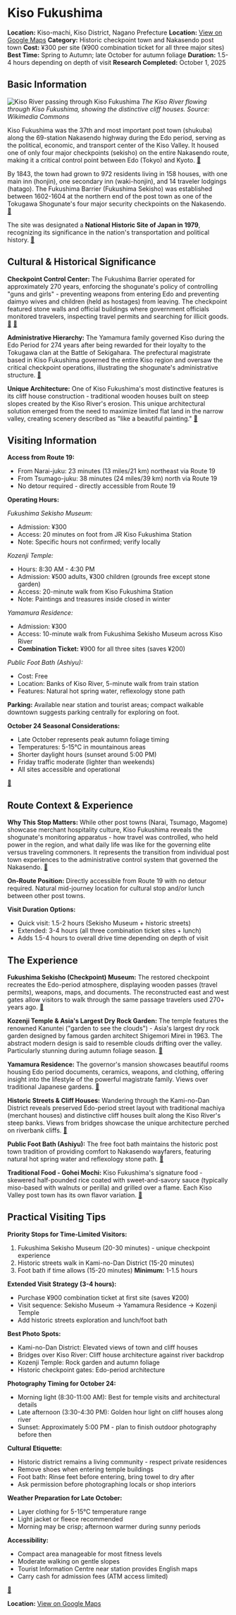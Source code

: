 # Kiso Fukushima

**Location:** Kiso-machi, Kiso District, Nagano Prefecture
**Location:** [View on Google Maps](https://maps.google.com/maps?q=35.8424988,137.6915171)
**Category:** Historic checkpoint town and Nakasendo post town
**Cost:** ¥300 per site (¥900 combination ticket for all three major sites)
**Best Time:** Spring to Autumn; late October for autumn foliage
**Duration:** 1.5-4 hours depending on depth of visit
**Research Completed:** October 1, 2025

## Basic Information

![Kiso River passing through Kiso Fukushima](https://upload.wikimedia.org/wikipedia/commons/b/bd/Kiso_River_and_Kiso_no_kakehashi.jpg)
*The Kiso River flowing through Kiso Fukushima, showing the distinctive cliff houses. Source: Wikimedia Commons*

Kiso Fukushima was the 37th and most important post town (shukuba) along the 69-station Nakasendo highway during the Edo period, serving as the political, economic, and transport center of the Kiso Valley. It housed one of only four major checkpoints (sekisho) on the entire Nakasendo route, making it a critical control point between Edo (Tokyo) and Kyoto. [🔗](https://en.wikipedia.org/wiki/Fukushima-juku)

By 1843, the town had grown to 972 residents living in 158 houses, with one main inn (honjin), one secondary inn (waki-honjin), and 14 traveler lodgings (hatago). The Fukushima Barrier (Fukushima Sekisho) was established between 1602-1604 at the northern end of the post town as one of the Tokugawa Shogunate's four major security checkpoints on the Nakasendo. [🔗](https://en.wikipedia.org/wiki/Fukushima-juku)

The site was designated a **National Historic Site of Japan in 1979**, recognizing its significance in the nation's transportation and political history. [🔗](https://en.wikipedia.org/wiki/Fukushima-juku)

## Cultural & Historical Significance

**Checkpoint Control Center:** The Fukushima Barrier operated for approximately 270 years, enforcing the shogunate's policy of controlling "guns and girls" - preventing weapons from entering Edo and preventing daimyo wives and children (held as hostages) from leaving. The checkpoint featured stone walls and official buildings where government officials monitored travelers, inspecting travel permits and searching for illicit goods. [🔗](https://en.wikipedia.org/wiki/Fukushima-juku) [🔗](http://www.kisoji-isan.com/s/en/heritage/13.html)

**Administrative Hierarchy:** The Yamamura family governed Kiso during the Edo Period for 274 years after being rewarded for their loyalty to the Tokugawa clan at the Battle of Sekigahara. The prefectural magistrate based in Kiso Fukushima governed the entire Kiso region and oversaw the critical checkpoint operations, illustrating the shogunate's administrative structure. [🔗](https://rawtravel.com/insights/discovering-the-secretes-of-kiso-fukushima/)

**Unique Architecture:** One of Kiso Fukushima's most distinctive features is its cliff house construction - traditional wooden houses built on steep slopes created by the Kiso River's erosion. This unique architectural solution emerged from the need to maximize limited flat land in the narrow valley, creating scenery described as "like a beautiful painting." [🔗](https://d-japantravel.com/travel/kiso-fukushima)

## Visiting Information

**Access from Route 19:**
- From Narai-juku: 23 minutes (13 miles/21 km) northeast via Route 19
- From Tsumago-juku: 38 minutes (24 miles/39 km) north via Route 19
- No detour required - directly accessible from Route 19

**Operating Hours:**

*Fukushima Sekisho Museum:*
- Admission: ¥300
- Access: 20 minutes on foot from JR Kiso Fukushima Station
- Note: Specific hours not confirmed; verify locally

*Kozenji Temple:*
- Hours: 8:30 AM - 4:30 PM
- Admission: ¥500 adults, ¥300 children (grounds free except stone garden)
- Access: 20-minute walk from Kiso Fukushima Station
- Note: Paintings and treasures inside closed in winter

*Yamamura Residence:*
- Admission: ¥300
- Access: 10-minute walk from Fukushima Sekisho Museum across Kiso River
- **Combination Ticket:** ¥900 for all three sites (saves ¥200)

*Public Foot Bath (Ashiyu):*
- Cost: Free
- Location: Banks of Kiso River, 5-minute walk from train station
- Features: Natural hot spring water, reflexology stone path

**Parking:** Available near station and tourist areas; compact walkable downtown suggests parking centrally for exploring on foot.

**October 24 Seasonal Considerations:**
- Late October represents peak autumn foliage timing
- Temperatures: 5-15°C in mountainous areas
- Shorter daylight hours (sunset around 5:00 PM)
- Friday traffic moderate (lighter than weekends)
- All sites accessible and operational

[🔗](https://en.visitkiso.com/nakasendo/kiso-fukushima)

## Route Context & Experience

**Why This Stop Matters:** While other post towns (Narai, Tsumago, Magome) showcase merchant hospitality culture, Kiso Fukushima reveals the shogunate's monitoring apparatus - how travel was controlled, who held power in the region, and what daily life was like for the governing elite versus traveling commoners. It represents the transition from individual post town experiences to the administrative control system that governed the Nakasendo. [🔗](https://en.wikipedia.org/wiki/Fukushima-juku)

**On-Route Position:** Directly accessible from Route 19 with no detour required. Natural mid-journey location for cultural stop and/or lunch between other post towns.

**Visit Duration Options:**
- Quick visit: 1.5-2 hours (Sekisho Museum + historic streets)
- Extended: 3-4 hours (all three combination ticket sites + lunch)
- Adds 1.5-4 hours to overall drive time depending on depth of visit

## The Experience

**Fukushima Sekisho (Checkpoint) Museum:** The restored checkpoint recreates the Edo-period atmosphere, displaying wooden passes (travel permits), weapons, maps, and documents. The reconstructed east and west gates allow visitors to walk through the same passage travelers used 270+ years ago. [🔗](https://en.visitkiso.com/tourist-attractions/fukushima-checkpoint)

**Kozenji Temple & Asia's Largest Dry Rock Garden:** The temple features the renowned Kanuntei ("garden to see the clouds") - Asia's largest dry rock garden designed by famous garden architect Shigemori Mirei in 1963. The abstract modern design is said to resemble clouds drifting over the valley. Particularly stunning during autumn foliage season. [🔗](https://en.visitkiso.com/tourist-attractions/kozenji-temple)

**Yamamura Residence:** The governor's mansion showcases beautiful rooms housing Edo period documents, ceramics, weapons, and clothing, offering insight into the lifestyle of the powerful magistrate family. Views over traditional Japanese gardens. [🔗](https://en.visitkiso.com/tourist-attractions/yamamura-residence)

**Historic Streets & Cliff Houses:** Wandering through the Kami-no-Dan District reveals preserved Edo-period street layout with traditional machiya (merchant houses) and distinctive cliff houses built along the Kiso River's steep banks. Views from bridges showcase the unique architecture perched on riverbank cliffs. [🔗](https://d-japantravel.com/travel/kiso-fukushima)

**Public Foot Bath (Ashiyu):** The free foot bath maintains the historic post town tradition of providing comfort to Nakasendo wayfarers, featuring natural hot spring water and reflexology stone path. [🔗](https://en.visitkiso.com/tourist-attractions/public-foot-bath)

**Traditional Food - Gohei Mochi:** Kiso Fukushima's signature food - skewered half-pounded rice coated with sweet-and-savory sauce (typically miso-based with walnuts or perilla) and grilled over a flame. Each Kiso Valley post town has its own flavor variation. [🔗](https://en.visitkiso.com/culinary-experiences)

## Practical Visiting Tips

**Priority Stops for Time-Limited Visitors:**
1. Fukushima Sekisho Museum (20-30 minutes) - unique checkpoint experience
2. Historic streets walk in Kami-no-Dan District (15-20 minutes)
3. Foot bath if time allows (15-20 minutes)
**Minimum:** 1-1.5 hours

**Extended Visit Strategy (3-4 hours):**
- Purchase ¥900 combination ticket at first site (saves ¥200)
- Visit sequence: Sekisho Museum → Yamamura Residence → Kozenji Temple
- Add historic streets exploration and lunch/foot bath

**Best Photo Spots:**
- Kami-no-Dan District: Elevated views of town and cliff houses
- Bridges over Kiso River: Cliff house architecture against river backdrop
- Kozenji Temple: Rock garden and autumn foliage
- Historic checkpoint gates: Edo-period architecture

**Photography Timing for October 24:**
- Morning light (8:30-11:00 AM): Best for temple visits and architectural details
- Late afternoon (3:30-4:30 PM): Golden hour light on cliff houses along river
- Sunset: Approximately 5:00 PM - plan to finish outdoor photography before then

**Cultural Etiquette:**
- Historic district remains a living community - respect private residences
- Remove shoes when entering temple buildings
- Foot bath: Rinse feet before entering, bring towel to dry after
- Ask permission before photographing locals or shop interiors

**Weather Preparation for Late October:**
- Layer clothing for 5-15°C temperature range
- Light jacket or fleece recommended
- Morning may be crisp; afternoon warmer during sunny periods

**Accessibility:**
- Compact area manageable for most fitness levels
- Moderate walking on gentle slopes
- Tourist Information Centre near station provides English maps
- Carry cash for admission fees (ATM access limited)

[🔗](https://japanjourneys.jp/nagano/kiso-valley/travel/one-day-in-kiso-kukushima)

**Location:** [View on Google Maps](https://www.google.com/maps?q=35.8439,137.6932)
